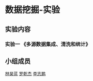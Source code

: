 # 数据挖掘-实验


## 实验内容

### 实验一 《多源数据集成、清洗和统计》



## 小组成员

[林昊蓝](https://github.com/HOLL4ND)	[罗乾杰](https://github.com/Lier9527)	[李志鹏](https://github.com/LIMU-c)

